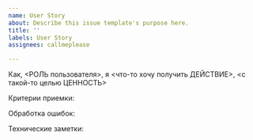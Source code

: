 ```yaml
---
name: User Story
about: Describe this issue template's purpose here.
title: ''
labels: User Story
assignees: callmeplease

---
```


Как, <РОЛЬ пользователя>, я <что-то хочу получить ДЕЙСТВИЕ>, <с такой-то целью ЦЕННОСТЬ>

Критерии приемки:

Обработка ошибок:

Технические заметки:
